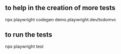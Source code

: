 ## to help in the creation of more tests
npx playwright codegen demo.playwright.dev/todomvc

## to run the tests
npx playwright test
